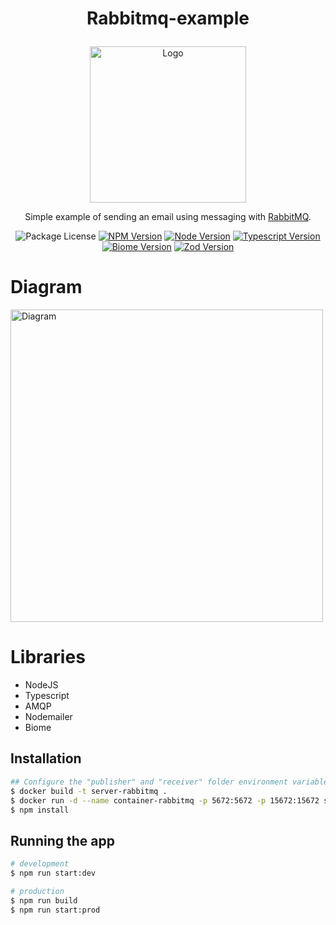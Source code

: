 # <p align="center">Rabbitmq-example</p>
<p align="center">
  <img src="https://github.com/lurickardo/rabbitmq-example/assets/34722198/d76d25c6-a83b-4e63-a640-ce48de12efa4" alt="Logo" width="250">
</p>
<p align="center">Simple example of sending an email using messaging with <a href="https://www.rabbitmq.com" target="_blank">RabbitMQ</a>.</p>
<p align="center">
  <a><img src="https://img.shields.io/badge/license-MIT-green" alt="Package License" /></a>
  <a href="https://www.npmjs.com" target="_blank"><img src="https://img.shields.io/badge/npm-v10.2.3-green?logo=npm" alt="NPM Version" /></a>
  <a href="https://nodejs.org" target="_blank"><img src="https://img.shields.io/badge/node-v20.10.0-green?logo=nodedotjs" alt="Node Version"></a>
  <a href="https://www.typescriptlang.org" target="_blank"><img src="https://img.shields.io/badge/typescript-v5.3.3-green?logo=typescript" alt="Typescript Version"></a>
  <a href="https://biomejs.dev" target="_blank"><img src="https://img.shields.io/badge/biome-v1.5.3-green?logo=biome" alt="Biome Version"></a>
  <a href="https://zod.dev/" target="_blank"><img src="https://img.shields.io/badge/zod-v3.22.4-green?logo=zod" alt="Zod Version"></a>
</p>

# Diagram
<img src="https://github.com/lurickardo/rabbitmq-example/assets/34722198/d59f2330-d520-4a41-8822-7f844e3a6266" alt="Diagram" width="500">

# Libraries

- NodeJS
- Typescript
- AMQP
- Nodemailer
- Biome

## Installation

```bash
## Configure the "publisher" and "receiver" folder environment variables correctly before running the project
$ docker build -t server-rabbitmq .
$ docker run -d --name container-rabbitmq -p 5672:5672 -p 15672:15672 server-rabbitmq
$ npm install
```

## Running the app

```bash
# development
$ npm run start:dev

# production
$ npm run build
$ npm run start:prod
```
